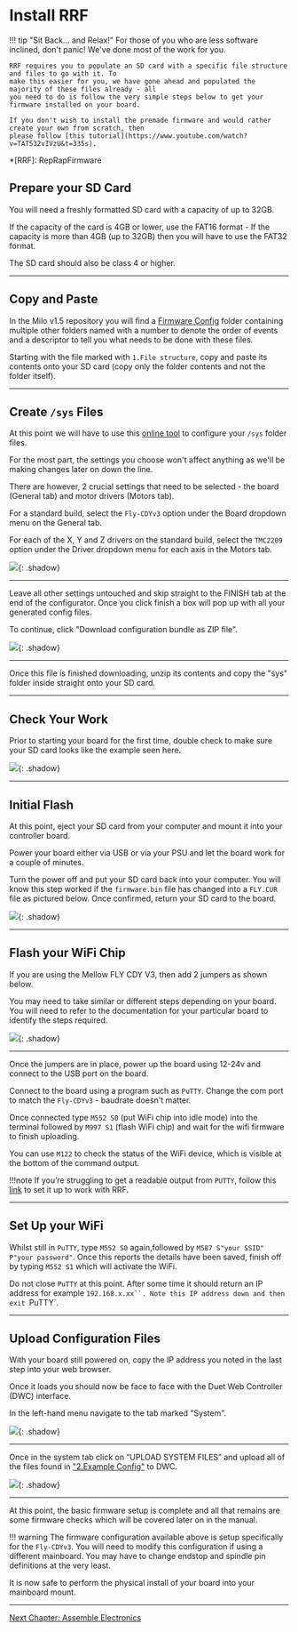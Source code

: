 # Install RRF

!!! tip "Sit Back... and Relax!"
    For those of you who are less software inclined, don't panic! We've done most of the work for you.

    RRF requires you to populate an SD card with a specific file structure and files to go with it. To
    make this easier for you, we have gone ahead and populated the majority of these files already - all
    you need to do is follow the very simple steps below to get your firmware installed on your board.

    If you don't wish to install the premade firmware and would rather create your own from scratch, then
    please follow [this tutorial](https://www.youtube.com/watch?v=TAT532vIVzU&t=335s).


*[RRF]: RepRapFirmware


## Prepare your SD Card

You will need a freshly formatted SD card with a capacity of up to 32GB.

If the capacity of the card is 4GB or lower, use the FAT16 format - If the capacity is more than 4GB (up to 32GB) then you will have to use the FAT32 format.

The SD card should also be class 4 or higher.

---

## Copy and Paste

In the Milo v1.5 repository you will find a [Firmware Config](https://github.com/MillenniumMachines/Milo-v1.5/tree/main/Firmware%20and%20Post%20Processors/Example%20Firmware%20configs/Firmware%20V1.0) folder containing multiple other folders named with a number to denote the order of events and a descriptor to tell you what needs to be done with these files.

Starting with the file marked with `1.File structure`, copy and paste its contents onto your SD card (copy only the folder contents and not the folder itself).

---

## Create `/sys` Files

At this point we will have to use this [online tool](https://teamgloomy.github.io/Configurator) to configure your `/sys` folder files.

For the most part, the settings you choose won't affect anything as we'll be making changes later on down the line.

There are however, 2 crucial settings that need to be selected - the board (General tab) and motor drivers (Motors tab).

For a standard build, select the `Fly-CDYv3` option under the Board dropdown menu on the General tab.

For each of the X, Y and Z drivers on the standard build, select the `TMC2209` option under the Driver dropdown menu for each axis in the Motors tab.

![](../img/install_rrf/install_rrf_step_0.png){: .shadow}

---

Leave all other settings untouched and skip straight to the FINISH tab at the end of the configurator. Once you click finish a box will pop up with all your generated config files.

To continue, click "Download configuration bundle as ZIP file".

![](../img/install_rrf/install_rrf_step_1.png){: .shadow}

---

Once this file is finished downloading, unzip its contents and copy the "sys" folder inside straight onto your SD card.

---

## Check Your Work

Prior to starting your board for the first time, double check to make sure your SD card looks like the example seen here.

![](../img/install_rrf/install_rrf_step_2.png){: .shadow}

---

## Initial Flash

At this point, eject your SD card from your computer and mount it into your controller board.

Power your board either via USB or via your PSU and let the board work for a couple of minutes.

Turn the power off and put your SD card back into your computer. You will know this step worked if the `firmware.bin` file has changed into a `FLY.CUR` file as pictured below. Once confirmed, return your SD card to the board.

![](../img/install_rrf/install_rrf_step_3.png){: .shadow}

---

## Flash your WiFi Chip

If you are using the Mellow FLY CDY V3, then add 2 jumpers as shown below.

You may need to take similar or different steps depending on your board. You will need to refer to the documentation for your particular board to identify the steps required.

![](../img/install_rrf/install_rrf_step_4.png){: .shadow}

---

Once the jumpers are in place, power up the board using 12-24v and connect to the USB port on the board.

Connect to the board using a program such as `PuTTY`. Change the com port to match the `Fly-CDYv3` - baudrate doesn't matter.

Once connected type `M552 S0` (put WiFi chip into idle mode) into the terminal followed by `M997 S1` (flash WiFi chip) and wait for the wifi firmware to finish uploading.

You can use `M122` to check the status of the WiFi device, which is visible at the bottom of the command output.

!!!note
    If you’re struggling to get a readable output from `PUTTY`, follow this [link](https://teamgloomy.github.io/putty.html) to set it up to work with RRF.

---

## Set Up your WiFi

Whilst still in `PuTTY`, type `M552 S0` again,followed by `M587 S"your SSID" P"your password"`. Once this reports the details have been saved, finish off by typing `M552 S1` which will activate the WiFi.

Do not close `PuTTY` at this point. After some time it should return an IP address for example `192.168.x.xx``. Note this IP address down and then exit `PuTTY`.

---

## Upload Configuration Files
With your board still powered on, copy the IP address you noted in the last step into your web browser.

Once it loads you should now be face to face with the Duet Web Controller (DWC) interface.

In the left-hand menu navigate to the tab marked "System".

![](../img/install_rrf/install_rrf_step_5.png){: .shadow}

---

Once in the system tab click on “UPLOAD SYSTEM FILES” and upload all of the files found in ["2.Example Config"](https://github.com/MillenniumMachines/Milo-v1.5/tree/main/Firmware%20and%20Post%20Processors/Example%20Firmware%20configs/Firmware%20V1.0/2.%20Example%20config%20(upload%20contents%20to%20DWC)) to DWC.

![](../img/install_rrf/install_rrf_step_6.png){: .shadow}

---

At this point, the basic firmware setup is complete and all that remains are some firmware checks which will be covered later on in the manual.

!!! warning
    The firmware configuration available above is setup specifically for the `Fly-CDYv3`. You will need to modify this configuration if using a different mainboard. You may have to change endstop and spindle pin definitions at the very least.

It is now safe to perform the physical install of your board into your mainboard mount.

---

[Next Chapter: Assemble Electronics](./assemble_electronics.md)